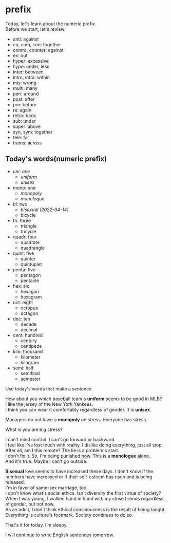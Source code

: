 # prefix

Today, let's learn about the numeric prefix.  
Before we start, let's review.  

- anti: against
- co, com, con: together
- contra, counter: against
- ex: out
- hyper: excessive
- hypo: under, less
- inter: between
- intro, intra: within
- mis: wrong
- multi: many
- peri: around
- post: after
- pre: before
- re: again
- retro: back
- sub: under
- super: above
- syn, sym: together
- tele: far
- trams: across

## Today's words(numeric prefix)

- *uni: one*
  - *uniform*
  - *unisex*
- *mono*: one
  - *monopoly*
  - *monologue*
- *bi*: two
  - *bisexual (2022-04-14)*
  - bicycle
- tri: three
  - triangle
  - tricycle
- quadr: four
  - quadrate
  - quadrangle
- quint: five
  - quinter
  - quintuplet
- penta: five
  - pentagon
  - pentacle
- hex: six
  - hexagon
  - hexagram
- oct: eight
  - octopus
  - octagon
- dec: ten
  - decade
  - decimal
- cent: hundred
  - century
  - centipede
- kilo: thousand
  - kilometer
  - kilogram
- semi: half
  - semifinal
  - semester


Use today's words that make a sentence.

How about you which baseball team's **uniform** seems to be good in MLB?  
I like the jersey of the New York Yankees.  
I think you can wear it comfortably regardless of gender. It is **unisex**.

Managers do not have a **monopoly** on stress. 
Everyone has stress.

What is you are big stress? 

I can't mind control. I can't go forward or backward.   
I feel like I've lost touch with reality. I dislike doing everything, just all stop.  
After all, am I this remote? The lie is a problem's start.  
I don't fix it. So, I'm being punished now. This is a **monologue** alone.  
And it's true. Maybe I can't go outside.

**Bisexual** love seems to have increased these days. 
I don't know if the numbers have increased or if their self-esteem has risen and is being released.  
I'm in favor of same-sex marriage, too.  
I don't know what's social ethics. Isn't diversity the first virtue of society?  
When I was young, I walked hand in hand with my close friends regardless of gender, but not now.  
As an adult, I don't think ethical consciousness is the result of being taught.  
Everything is culture's footmark. Society continues to do so.  


That's it for today. I’m sleepy.

I will continue to write English sentences tomorrow.



